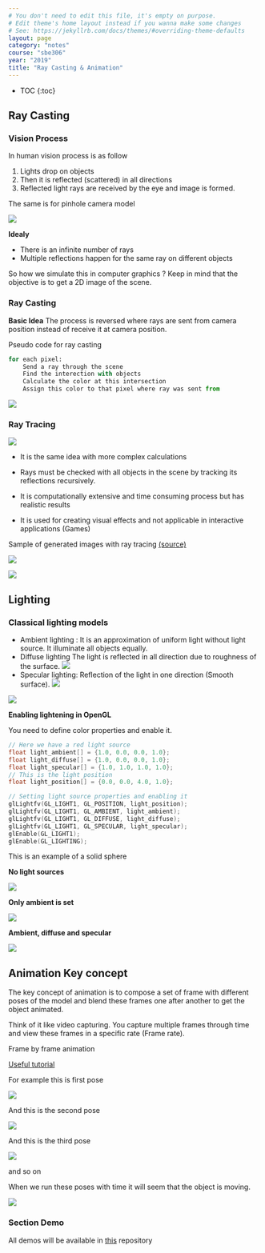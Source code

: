 ```yaml
---
# You don't need to edit this file, it's empty on purpose.
# Edit theme's home layout instead if you wanna make some changes
# See: https://jekyllrb.com/docs/themes/#overriding-theme-defaults
layout: page
category: "notes"
course: "sbe306"
year: "2019"
title: "Ray Casting & Animation"
---
```

* TOC
{:toc}

## Ray Casting

### Vision Process 

In human vision process is as follow

1. Lights drop on objects
2. Then it is reflected (scattered) in all directions 
3. Reflected light rays are received by the eye and image is formed.

The same is for pinhole camera model 

![](../images/cameragen.gif)

**Idealy**

* There is an infinite number of rays 
* Multiple reflections happen for the same ray on different objects 

So how we simulate this in computer graphics ?
Keep in mind that the objective is to get a 2D image of the scene. 

### Ray Casting

**Basic Idea**
The process is reversed where rays are sent from camera position instead of receive it at camera position. 

Pseudo code for ray casting  
```python 
for each pixel:
    Send a ray through the scene
    Find the interection with objects 
    Calculate the color at this intersection 
    Assign this color to that pixel where ray was sent from
```

![](../images/300px-Ray_trace_diagram.svg.png)

### Ray Tracing

![](../images/ray-tracing.png)


* It is the same idea with more complex calculations
* Rays must be checked with all objects in the scene by tracking its reflections recursively. 

* It is computationally extensive and time consuming process but has realistic results

* It is used for creating visual effects and not applicable in interactive applications (Games)


Sample of generated images with ray tracing [(source)](https://en.wikipedia.org/wiki/Ray_tracing_(graphics))

![](../images/800px-Glasses_800_edit.png)

![](../images/1024px-BallsRender.png)


## Lighting

### Classical lighting models

* Ambient lighting : 
It is an approximation of uniform light without light source. It illuminate all objects equally. 
* Diffuse lighting
The light is reflected in all direction due to roughness of the surface. 
![](../images/diffuse.png)
* Specular lighting:
Reflection of the light in one direction (Smooth surface).
![](../images/specular.png)

![](../images/phong.png)

**Enabling lightening in OpenGL**

You need to define color properties and enable it. 

```c
// Here we have a red light source
float light_ambient[] = {1.0, 0.0, 0.0, 1.0};
float light_diffuse[] = {1.0, 0.0, 0.0, 1.0};
float light_specular[] = {1.0, 1.0, 1.0, 1.0};
// This is the light position
float light_position[] = {0.0, 0.0, 4.0, 1.0};

// Setting light source properties and enabling it
glLightfv(GL_LIGHT1, GL_POSITION, light_position);
glLightfv(GL_LIGHT1, GL_AMBIENT, light_ambient);
glLightfv(GL_LIGHT1, GL_DIFFUSE, light_diffuse);
glLightfv(GL_LIGHT1, GL_SPECULAR, light_specular);
glEnable(GL_LIGHT1);
glEnable(GL_LIGHTING);
```

This is an example of a solid sphere 

**No light sources**

![](../images/no-light.png)

**Only ambient is set**

![](../images/sphere-ambient.png)

**Ambient, diffuse and specular**

![](../images/sphere-lit.png)

## Animation Key concept 

The key concept of animation is to compose a set of frame with different poses of the model and blend these frames one after another to get the object animated. 

Think of it like video capturing. You capture multiple frames through time and view these frames in a specific rate (Frame rate).

Frame by frame animation

[Useful tutorial](https://www.youtube.com/watch?v=f3Cr8Yx3GGA)

For example this is first pose

![](../images/pose1.png)


And this is the second pose

![](../images/pose2.png)

And this is the third pose 

![](../images/pose3.png)

and so on 

When we run these poses with time it will seem that the object is moving.

![](../images/model-animated.gif)

### Section Demo

All demos will be available in [this](https://github.com/sbme-tutorials/SBE306-Computer-Graphics-Tutorials) repository